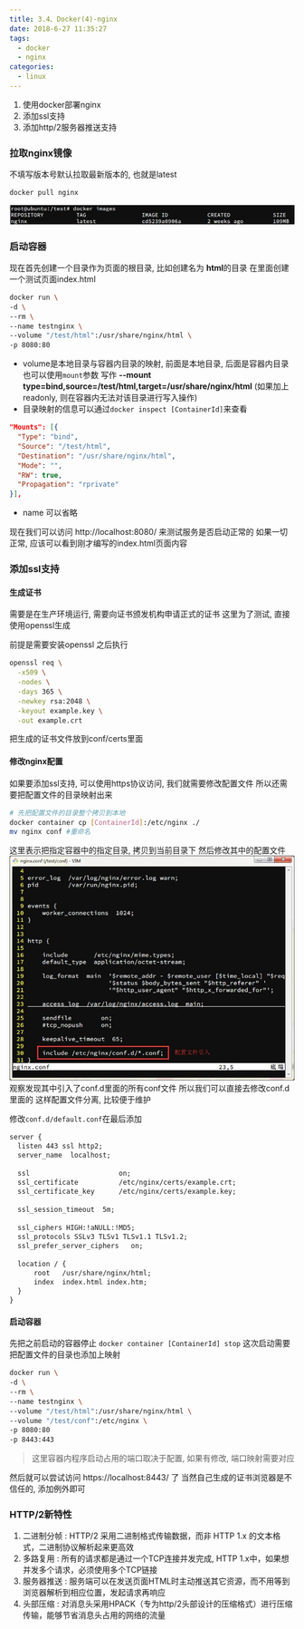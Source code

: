 ```yaml
---
title: 3.4、Docker(4)-nginx
date: 2018-6-27 11:35:27
tags: 
  - docker
  - nginx
categories: 
  - linux
---
```


1. 使用docker部署nginx
2. 添加ssl支持
3. 添加http/2服务器推送支持
<!-- more -->

### 拉取nginx镜像
不填写版本号默认拉取最新版本的, 也就是latest
```bash
docker pull nginx
```
![nginx image](/images/linux/nginx_image.jpg)

### 启动容器
现在首先创建一个目录作为页面的根目录, 比如创建名为 **html**的目录
在里面创建一个测试页面index.html
```bash
docker run \
-d \
--rm \
--name testnginx \
--volume "/test/html":/usr/share/nginx/html \
-p 8080:80
```
+ volume是本地目录与容器内目录的映射, 前面是本地目录, 后面是容器内目录
也可以使用`mount`参数
写作 **--mount type=bind,source=/test/html,target=/usr/share/nginx/html**
(如果加上readonly, 则在容器内无法对该目录进行写入操作)
+ 目录映射的信息可以通过`docker inspect [ContainerId]`来查看
```json
"Mounts": [{
  "Type": "bind",
  "Source": "/test/html",
  "Destination": "/usr/share/nginx/html",
  "Mode": "",
  "RW": true,
  "Propagation": "rprivate"
}],

```
+ name 可以省略

现在我们可以访问 http://localhost:8080/ 来测试服务是否启动正常的
如果一切正常, 应该可以看到刚才编写的index.html页面内容

### 添加ssl支持
#### 生成证书
需要是在生产环境运行, 需要向证书颁发机构申请正式的证书
这里为了测试, 直接使用openssl生成

前提是需要安装openssl
之后执行
```bash
openssl req \
  -x509 \
  -nodes \
  -days 365 \
  -newkey rsa:2048 \
  -keyout example.key \
  -out example.crt
```
把生成的证书文件放到conf/certs里面

#### 修改nginx配置
如果要添加ssl支持, 可以使用https协议访问, 我们就需要修改配置文件
所以还需要把配置文件的目录映射出来
```bash
# 先把配置文件的目录整个拷贝到本地
docker container cp [ContainerId]:/etc/nginx ./
mv nginx conf #重命名
```
这里表示把指定容器中的指定目录, 拷贝到当前目录下
然后修改其中的配置文件
![nginx配置文件](/images/linux/nginx配置文件.jpg)
观察发现其中引入了conf.d里面的所有conf文件
所以我们可以直接去修改conf.d里面的
这样配置文件分离, 比较便于维护

修改`conf.d/default.conf`在最后添加
```
server {
  listen 443 ssl http2;
  server_name  localhost;

  ssl                      on;
  ssl_certificate          /etc/nginx/certs/example.crt;
  ssl_certificate_key      /etc/nginx/certs/example.key;

  ssl_session_timeout  5m;

  ssl_ciphers HIGH:!aNULL:!MD5;
  ssl_protocols SSLv3 TLSv1 TLSv1.1 TLSv1.2;
  ssl_prefer_server_ciphers   on;

  location / {
      root   /usr/share/nginx/html;
      index  index.html index.htm;
  }
}
```
#### 启动容器
先把之前启动的容器停止
`docker container [ContainerId] stop`
这次启动需要把配置文件的目录也添加上映射
```bash
docker run \
-d \
--rm \
--name testnginx \
--volume "/test/html":/usr/share/nginx/html \
--volume "/test/conf":/etc/nginx \
-p 8080:80
-p 8443:443
```
> 这里容器内程序启动占用的端口取决于配置, 如果有修改, 端口映射需要对应

然后就可以尝试访问 https://localhost:8443/ 了
当然自己生成的证书浏览器是不信任的, 添加例外即可

### HTTP/2新特性
1. 二进制分帧 : HTTP/2 采用二进制格式传输数据，而非 HTTP 1.x 的文本格式，二进制协议解析起来更高效
2. 多路复用 : 所有的请求都是通过一个TCP连接并发完成, HTTP 1.x中，如果想并发多个请求，必须使用多个TCP链接
3. 服务器推送 : 服务端可以在发送页面HTML时主动推送其它资源，而不用等到浏览器解析到相应位置，发起请求再响应
4. 头部压缩 : 对消息头采用HPACK（专为http/2头部设计的压缩格式）进行压缩传输，能够节省消息头占用的网络的流量
